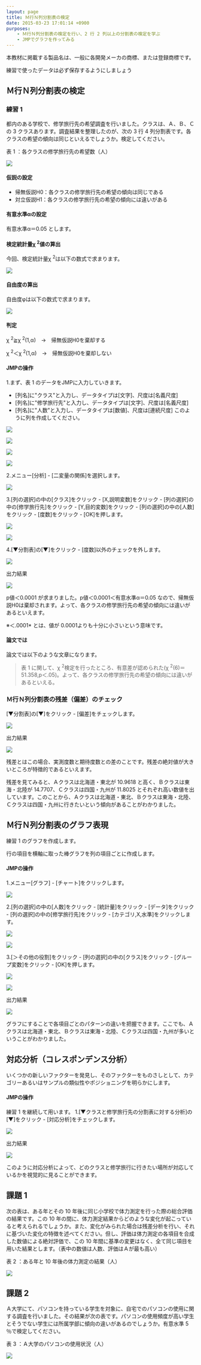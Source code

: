 ```yaml
---
layout: page
title: Ｍ行Ｎ列分割表の検定
date: 2015-03-23 17:01:14 +0900
purposes:
    - Ｍ行Ｎ列分割表の検定を行い、2 行 2 列以上の分割表の検定を学ぶ
    - JMPでグラフを作ってみる
---
```


本教材に掲載する製品名は、一般に各開発メーカの商標、または登録商標です。

練習で使ったデータは必ず保存するようにしましょう


Ｍ行Ｎ列分割表の検定
--------------
### 練習 1


都内のある学校で、修学旅行先の希望調査を行いました。クラスは、Ａ、Ｂ、Ｃの 3 クラスあります。調査結果を整理したのが、次の 3 行 4 列分割表です。各クラスの希望の傾向は同じといえるでしょうか。検定してください。

表 1 ：各クラスの修学旅行先の希望数（人）

![](./pic/05_01exQ.png)


#### 仮説の設定

* 帰無仮説H0：各クラスの修学旅行先の希望の傾向は同じである
* 対立仮説H1：各クラスの修学旅行先の希望の傾向には違いがある

#### 有意水準&alpha;の設定


有意水準&alpha;＝0.05 とします。

#### 検定統計量&chi; <sup>2</sup>値の算出


今回、検定統計量&chi; <sup>2</sup>は以下の数式で求まります。

![](./pic/05_02x.png)


#### 自由度の算出


自由度&phi;は以下の数式で求まります。

![](./pic/05_03f.png)


#### 判定

&chi; <sup>2</sup>≧&chi; <sup>2</sup>(1,&alpha;)　→　帰無仮説H0を棄却する

&chi; <sup>2</sup>＜&chi; <sup>2</sup>(1,&alpha;)　→　帰無仮説H0を棄却しない

#### JMPの操作

 1.まず、表 1 のデータをJMPに入力していきます。
 * [列名]に"クラス"と入力し、データタイプは[文字]、尺度は[名義尺度]
 * [列名]に"修学旅行先"と入力し、データタイプは[文字]、尺度は[名義尺度]
 * [列名]に"人数"と入力し、データタイプは[数値]、尺度は[連続尺度]
このように列を作成してください。

![](./pic/05_04newline.png)

![](./pic/05_05newline.png)

![](./pic/05_06newline.png)

![](./pic/05_07input.png)

 2.メニュー[分析] - [二変量の関係]を選択します。

![](./pic/05_08analysis.png)

 3.[列の選択]の中の[クラス]をクリック - [X,説明変数]をクリック - [列の選択]の中の[修学旅行先]をクリック - [Y,目的変数]をクリック - [列の選択]の中の[人数]をクリック - [度数]をクリック - [OK]を押します。

![](./pic/05_09analysis.png)

![](./pic/05_10analysis.png)

 4.[▼分割表]の[▼]をクリック - [度数]以外のチェックを外します。

![](./pic/05_11analysis.png)


出力結果

![](./pic/05_12analysis.png)


p値＜0.0001 が求まりました。p値＜0.0001＜有意水準&alpha;＝0.05 なので、帰無仮説H0は棄却されます。よって、各クラスの修学旅行先の希望の傾向には違いがあるといえます。

※＜.0001* とは、値が 0.0001よりも十分に小さいという意味です。

#### 論文では


論文では以下のような文章になります。




> 表 1 に関して、&chi; <sup>2</sup>検定を行ったところ、有意差が認められた(&chi; <sup>2</sup>(6)＝51.358,p＜.05)。よって、各クラスの修学旅行先の希望の傾向には違いがあるといえる。 


### Ｍ行Ｎ列分割表の残差（偏差）のチェック

[▼分割表]の[▼]をクリック - [偏差]をチェックします。

![](./pic/05_13analysis.png)


出力結果

![](./pic/05_14analysis.png)


残差とはこの場合、実測度数と期待度数との差のことです。残差の絶対値が大きいところが特徴的であるといえます。

残差を見てみると、Ａクラスは北海道・東北が 10.9618 と高く、Ｂクラスは東海・北陸が 14.7707、Ｃクラスは四国・九州が 11.8025 とそれぞれ高い数値を出しています。このことから、Ａクラスは北海道・東北、Ｂクラスは東海・北陸、Ｃクラスは四国・九州に行きたいという傾向があることがわかりました。


Ｍ行Ｎ列分割表のグラフ表現
--------------
練習 1 のグラフを作成します。

行の項目を横軸に取った棒グラフを列の項目ごとに作成します。

#### JMPの操作

 1.メニュー[グラフ] - [チャート]をクリックします。

![](./pic/05_15chart.png)

 2.[列の選択]の中の[人数]をクリック - [統計量]をクリック - [データ]をクリック - [列の選択]の中の[修学旅行先]をクリック - [カテゴリ,X,水準]をクリックします。

![](./pic/05_16chart.png)

![](./pic/05_17chart.png)

 3.[＞その他の役割]をクリック - [列の選択]の中の[クラス]をクリック - [グループ変数]をクリック - [OK]を押します。

![](./pic/05_18chart.png)

![](./pic/05_19chart.png)


出力結果

![](./pic/05_20chart.png)


グラフにすることで各項目ごとのパターンの違いを把握できます。ここでも、Ａクラスは北海道・東北、Ｂクラスは東海・北陸、Ｃクラスは四国・九州が多いということがわかりました。


対応分析（コレスポンデンス分析）
--------------

いくつかの新しいファクターを発見し、そのファクターをものさしとして、カテゴリーあるいはサンプルの類似性やポジショニングを明らかにします。

#### JMPの操作


練習 1 を継続して用います。
 1.[▼クラスと修学旅行先の分割表に対する分析]の[▼]をクリック - [対応分析]をチェックします。

![](./pic/05_21analysis.png)

出力結果

![](./pic/05_22analysis.png)

このように対応分析によって、どのクラスと修学旅行に行きたい場所が対応しているかを視覚的に見ることができます。


課題 1
--------------

次の表は、ある年とその 10 年後に同じ小学校で体力測定を行った際の総合評価の結果です。この 10 年の間に、体力測定結果からどのような変化が起こっていると考えられるでしょうか。また、変化がみられた場合は残差分析を行い、それに基づいた変化の特徴を述べてください。但し、評価は体力測定の各項目を合成した数値による絶対評価で、この 10 年間に基準の変更はなく、全て同じ項目を用いた結果とします。（表中の数値は人数、評価はＡが最も高い）

表 2 ：ある年と 10 年後の体力測定の結果（人）

![](./pic/05_23Q.png)



課題 2
--------------

Ａ大学にて、パソコンを持っている学生を対象に、自宅でのパソコンの使用に関する調査を行いました。その結果が次の表です。パソコンの使用頻度が高い学生とそうでない学生には所属学部に傾向の違いがあるのでしょうか。有意水準 5 ％で検定してください。

表 3 ：Ａ大学のパソコンの使用状況（人）

![](./pic/05_24Q.png)
